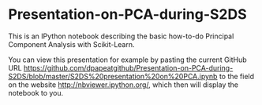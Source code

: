 Presentation-on-PCA-during-S2DS
===============================

This is an IPython notebook describing the basic how-to-do Principal Component Analysis with Scikit-Learn.

You can view this presentation for example by pasting the current GitHub URL https://github.com/dpapeatgithub/Presentation-on-PCA-during-S2DS/blob/master/S2DS%20presentation%20on%20PCA.ipynb to the field on the website http://nbviewer.ipython.org/, which then will display the notebook to you.

